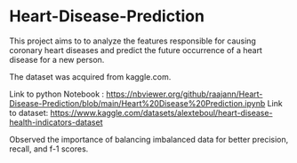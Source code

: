 # Heart-Disease-Prediction

This project aims to to analyze the features responsible for causing coronary heart diseases and predict the future occurrence of a heart disease for a new person.

The dataset was acquired from kaggle.com.

Link to python Notebook :  https://nbviewer.org/github/raajann/Heart-Disease-Prediction/blob/main/Heart%20Disease%20Prediction.ipynb
Link to dataset: https://www.kaggle.com/datasets/alexteboul/heart-disease-health-indicators-dataset

Observed the importance of balancing imbalanced data for better precision, recall, and f-1 scores.
